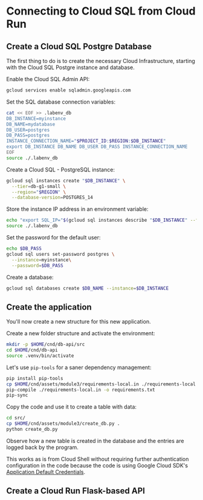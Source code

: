 # Connecting to Cloud SQL from Cloud Run
## Create a Cloud SQL Postgre Database

The first thing to do is to create the necessary Cloud Infrastructure, starting with the Cloud SQL Postgre instance and database.

Enable the Cloud SQL Admin API:
```bash
gcloud services enable sqladmin.googleapis.com
```

Set the SQL database connection variables:
```bash
cat << EOF >> .labenv_db
DB_INSTANCE=myinstance
DB_NAME=mydatabase
DB_USER=postgres
DB_PASS=postgres
INSTANCE_CONNECTION_NAME="$PROJECT_ID:$REGION:$DB_INSTANCE"
export DB_INSTANCE DB_NAME DB_USER DB_PASS INSTANCE_CONNECTION_NAME
EOF
source ./.labenv_db
```

Create a Cloud SQL - PostgreSQL instance:
```bash
gcloud sql instances create "$DB_INSTANCE" \
  --tier=db-g1-small \
  --region="$REGION" \
  --database-version=POSTGRES_14
```

Store the instance IP address in an environment variable:
```bash
echo "export SQL_IP="$(gcloud sql instances describe "$DB_INSTANCE" --format="value(ipAddresses[0].ipAddress)")"" >> .labenv_db
source ./.labenv_db
```

Set the password for the default user:
```bash
echo $DB_PASS
gcloud sql users set-password postgres \
  --instance=myinstance\
  --password=$DB_PASS
```

Create a database:
```bash
gcloud sql databases create $DB_NAME --instance=$DB_INSTANCE
```

## Create the application

You'll now create a new structure for this new application.

Create a new folder structure and activate the environment:
```bash
mkdir -p $HOME/cnd/db-api/src
cd $HOME/cnd/db-api
source .venv/bin/activate
```

Let's use `pip-tools` for a saner dependency management:
```bash
pip install pip-tools
cp $HOME/cnd/assets/module3/requirements-local.in ./requirements-local.in
pip-compile ./requirements-local.in -o requirements.txt
pip-sync
```

Copy the code and use it to create a table with data:
```bash
cd src/
cp $HOME/cnd/assets/module3/create_db.py .
python create_db.py
```

Observe how a new table is created in the database and the entries are logged back by the program.

This works as is from Cloud Shell without requiring further authentication configuration in the code because the code is using Google Cloud SDK's [Application Default Credentials](https://cloud.google.com/docs/authentication/provide-credentials-adc).

## Create a Cloud Run Flask-based API

